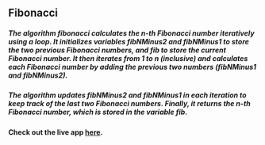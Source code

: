 ## Fibonacci

##### The algorithm fibonacci calculates the n-th Fibonacci number iteratively using a loop. It initializes variables fibNMinus2 and fibNMinus1 to store the two previous Fibonacci numbers, and fib to store the current Fibonacci number. It then iterates from 1 to n (inclusive) and calculates each Fibonacci number by adding the previous two numbers (fibNMinus1 and fibNMinus2).

##### The algorithm updates fibNMinus2 and fibNMinus1 in each iteration to keep track of the last two Fibonacci numbers. Finally, it returns the n-th Fibonacci number, which is stored in the variable fib.

#### Check out the live app [here](https://priyanka23-brs.github.io/Call-Center/).

